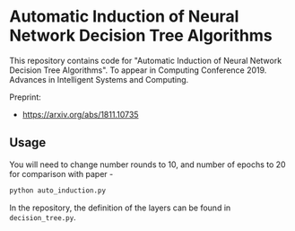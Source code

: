 
Automatic Induction of Neural Network Decision Tree Algorithms
==============================================================

This repository contains code for "Automatic Induction of Neural Network Decision Tree Algorithms". To appear in Computing Conference 2019. Advances in Intelligent Systems and Computing.

Preprint: 
* https://arxiv.org/abs/1811.10735

Usage
-----

You will need to change number rounds to 10, and number of epochs to 20 for comparison with paper -

```sh
python auto_induction.py
```

In the repository, the definition of the layers can be found in `decision_tree.py`.
